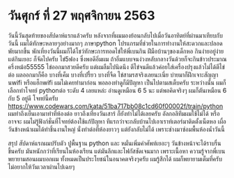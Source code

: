 # วันศุกร์ ที่ 27 พฤศจิกายน 2563
วันนี้วันสุดท้ายของสัปดาห์แรกแล้วครับ หลังจากที่ผมมองย้อนกลับไปเมื่อวันอาทิตย์ที่ผ่านมาเทียบกับวันนี้ ผมได้ทักษะหลายๆอย่างมากๆ ภาษาpython โปรแกรมที่ช่วยในการทำงานให้สะดวกและปลอดพัยมากขึ้น 
พักเที่ยงวันนี้ผมก็ได้โชว์ทักษะการทอดไข่ให้พี่เบนกิน ฝีมือบ้านๆของเด็กหอ กินง่ายอยู่ง่าย แต่กินเยอะ ก็จัดไปครับ ไข่5ฟอง ซึ่งพอดีอิ่มผม ถ้าอิ่มแบบจนง่วงหลับกลางวันด้วยก็จะกินข้าวประมาณครึ่งหม้อ55555  ไข่ออกมาสวยดีครับ แต่ผมลืมไปนิดนึง ตีไข่จนดีแล้วค่อยใส่เครื่องปรุงแล้วไม่ได้ตีไข่ต่อ ผลออกมาก็คือ บางที่เค็ม บางที่เปรี้ยว บางที่จืด ไข่สามรสจริงเลยนะเนี่ย บ่ายมาก็ฝึกเจาะสัญญานwifi หรือแฮ็กwifi ผมไม่เคยทำมาก่อน พอลองทำดูก็มีปัญหา เป็นไปตามสเต็บครับ ระหว่างนั้น ผมก็เลือกทำโจทย์ pythonต่อ
ระดับ 4 เลยแหล่ะ อ่านดูเหมือน 6 5 นะ แต่พอคิดจริงๆ ผมก็ตันเหมือน 6 กับ 5 อยู่ดี 
โจทย์นี้ครับ https://www.codewars.com/kata/51ba717bb08c1cd60f00002f/train/python 
ผมทำถึงเย็นเอามาทำที่ห้องต่อ ยาวถึงเที่ยงวันเสาร์ ก็ยังทำไม่ได้เลยครับ อัลกอลิทึมผมใช้ไม่ได้ หรืออาจจะ ผมไม่รู้ฟังก์ชั่นที่โจทย์ต้องใช้แก้ปัญหา
ทีแรกว่าจะกลับบ้านไปเอาเราท์เตอร์มาติดตั้งเน็ตหอ เผื่อ วันข้างหน้าผมได้ทำชิ้นงานใหญ่ นั่งทำต่อที่ห้องยาวๆ แต่ยังกลับไม่ได้ เพราะช่างมาซ่อมพื้นห้องน้ำวันนี้

สรุป สัปดาห์แรกผมปรับตัว ปูพื้นฐาน python และ หมั่นเพิ่มคำศัพท์เยอะๆ วันข้างหน้าจะได้ราบรื่นขึ้นครับ
มันหนักกว่าที่เรียนในห้องเรียน แต่มันลึกและโฟกัสชัดเจนมาก เพราะเนื้อหา ความรู้จากพี่เบนพยายามสอนผมบอกผม 
ทั้งหมดเป็นประโยชน์ในอนาคตจริงๆครับ ผมรู้สึกได้
ผมก็พยายามเต็มที่ครับ ไม่อยากให้วันเวลาผ่านไปเฉยๆ